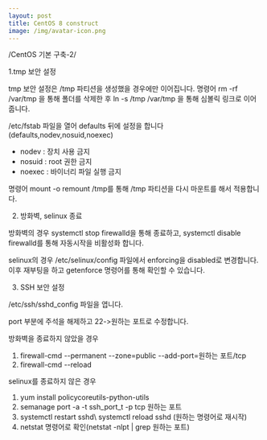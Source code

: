 ```yaml
---
layout: post
title: CentOS 8 construct 
image: /img/avatar-icon.png
---
```

/CentOS 기본 구축-2/

1.tmp 보안 설정

tmp 보안 설정은 /tmp 파티션을 생성했을 경우에만 이어집니다.
명령어 rm -rf /var/tmp 을 통해 폴더를 삭제한 후 ln -s /tmp /var/tmp 을 통해 심볼릭 링크로 이어 줍니다.

/etc/fstab 파일을 열어 defaults 뒤에 설정을 합니다(defaults,nodev,nosuid,noexec)

- nodev : 장치 사용 금지
- nosuid : root 권한 금지
- noexec : 바이너리 파일 실행 금지

명령어 mount -o remount /tmp를 통해 /tmp 파티션을 다시 마운트를 해서 적용합니다.

2. 방화벽, selinux 종료

방화벽의 경우 systemctl stop firewalld을 통해 종료하고, 
systemctl disable firewalld를 통해 자동시작을 비활성화 합니다.

selinux의 경우 /etc/selinux/config 파일에서
enforcing을 disabled로 변경합니다.
이후 재부팅을 하고 getenforce 명령어를 통해 확인할 수 있습니다.


3. SSH 보안 설정

/etc/ssh/sshd_config 파일을 엽니다.

port 부분에 주석을 해제하고 22->원하는 포트로 수정합니다.

방화벽을 종료하지 않았을 경우
1. firewall-cmd --permanent --zone=public --add-port=원하는 포트/tcp
2. firewall-cmd --reload

selinux를 종료하지 않은 경우
1. yum install policycoreutils-python-utils
2. semanage port -a -t ssh_port_t -p tcp 원하는 포트
3. systemctl restart sshd\ systemctl reload sshd (원하는 명령어로 재시작)
4. netstat 명령어로 확인(netstat -nlpt | grep 원하는 포트)